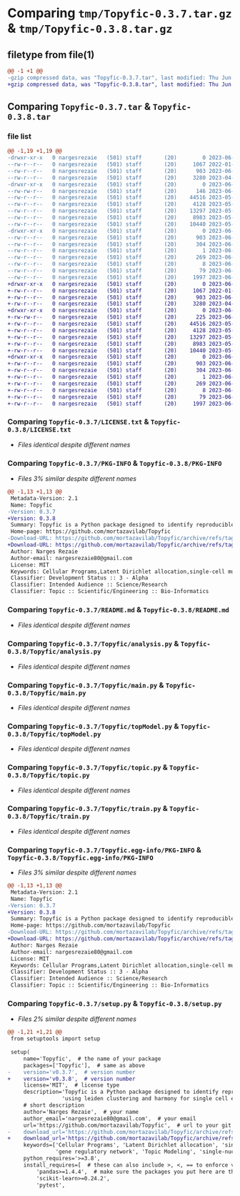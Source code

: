 # Comparing `tmp/Topyfic-0.3.7.tar.gz` & `tmp/Topyfic-0.3.8.tar.gz`

## filetype from file(1)

```diff
@@ -1 +1 @@
-gzip compressed data, was "Topyfic-0.3.7.tar", last modified: Thu Jun  1 17:52:02 2023, max compression
+gzip compressed data, was "Topyfic-0.3.8.tar", last modified: Thu Jun  1 18:05:14 2023, max compression
```

## Comparing `Topyfic-0.3.7.tar` & `Topyfic-0.3.8.tar`

### file list

```diff
@@ -1,19 +1,19 @@
-drwxr-xr-x   0 nargesrezaie   (501) staff       (20)        0 2023-06-01 17:52:02.413634 Topyfic-0.3.7/
--rw-r--r--   0 nargesrezaie   (501) staff       (20)     1067 2022-01-27 20:57:46.000000 Topyfic-0.3.7/LICENSE.txt
--rw-r--r--   0 nargesrezaie   (501) staff       (20)      903 2023-06-01 17:52:02.413730 Topyfic-0.3.7/PKG-INFO
--rw-r--r--   0 nargesrezaie   (501) staff       (20)     3280 2023-04-27 22:47:11.000000 Topyfic-0.3.7/README.md
-drwxr-xr-x   0 nargesrezaie   (501) staff       (20)        0 2023-06-01 17:52:02.412062 Topyfic-0.3.7/Topyfic/
--rw-rw-r--   0 nargesrezaie   (501) staff       (20)      146 2023-06-01 17:51:05.000000 Topyfic-0.3.7/Topyfic/__init__.py
--rw-r--r--   0 nargesrezaie   (501) staff       (20)    44516 2023-05-31 23:01:59.000000 Topyfic-0.3.7/Topyfic/analysis.py
--rw-r--r--   0 nargesrezaie   (501) staff       (20)     4128 2023-05-31 23:11:38.000000 Topyfic-0.3.7/Topyfic/main.py
--rw-r--r--   0 nargesrezaie   (501) staff       (20)    13297 2023-05-31 23:11:38.000000 Topyfic-0.3.7/Topyfic/topModel.py
--rw-r--r--   0 nargesrezaie   (501) staff       (20)     8983 2023-05-31 23:11:38.000000 Topyfic-0.3.7/Topyfic/topic.py
--rw-r--r--   0 nargesrezaie   (501) staff       (20)    10440 2023-05-31 22:59:19.000000 Topyfic-0.3.7/Topyfic/train.py
-drwxr-xr-x   0 nargesrezaie   (501) staff       (20)        0 2023-06-01 17:52:02.413476 Topyfic-0.3.7/Topyfic.egg-info/
--rw-r--r--   0 nargesrezaie   (501) staff       (20)      903 2023-06-01 17:52:02.000000 Topyfic-0.3.7/Topyfic.egg-info/PKG-INFO
--rw-r--r--   0 nargesrezaie   (501) staff       (20)      304 2023-06-01 17:52:02.000000 Topyfic-0.3.7/Topyfic.egg-info/SOURCES.txt
--rw-r--r--   0 nargesrezaie   (501) staff       (20)        1 2023-06-01 17:52:02.000000 Topyfic-0.3.7/Topyfic.egg-info/dependency_links.txt
--rw-r--r--   0 nargesrezaie   (501) staff       (20)      269 2023-06-01 17:52:02.000000 Topyfic-0.3.7/Topyfic.egg-info/requires.txt
--rw-r--r--   0 nargesrezaie   (501) staff       (20)        8 2023-06-01 17:52:02.000000 Topyfic-0.3.7/Topyfic.egg-info/top_level.txt
--rw-r--r--   0 nargesrezaie   (501) staff       (20)       79 2023-06-01 17:52:02.414060 Topyfic-0.3.7/setup.cfg
--rw-r--r--   0 nargesrezaie   (501) staff       (20)     1997 2023-06-01 17:51:26.000000 Topyfic-0.3.7/setup.py
+drwxr-xr-x   0 nargesrezaie   (501) staff       (20)        0 2023-06-01 18:05:14.607867 Topyfic-0.3.8/
+-rw-r--r--   0 nargesrezaie   (501) staff       (20)     1067 2022-01-27 20:57:46.000000 Topyfic-0.3.8/LICENSE.txt
+-rw-r--r--   0 nargesrezaie   (501) staff       (20)      903 2023-06-01 18:05:14.607944 Topyfic-0.3.8/PKG-INFO
+-rw-r--r--   0 nargesrezaie   (501) staff       (20)     3280 2023-04-27 22:47:11.000000 Topyfic-0.3.8/README.md
+drwxr-xr-x   0 nargesrezaie   (501) staff       (20)        0 2023-06-01 18:05:14.606730 Topyfic-0.3.8/Topyfic/
+-rw-rw-r--   0 nargesrezaie   (501) staff       (20)      225 2023-06-01 18:00:48.000000 Topyfic-0.3.8/Topyfic/__init__.py
+-rw-r--r--   0 nargesrezaie   (501) staff       (20)    44516 2023-05-31 23:01:59.000000 Topyfic-0.3.8/Topyfic/analysis.py
+-rw-r--r--   0 nargesrezaie   (501) staff       (20)     4128 2023-05-31 23:11:38.000000 Topyfic-0.3.8/Topyfic/main.py
+-rw-r--r--   0 nargesrezaie   (501) staff       (20)    13297 2023-05-31 23:11:38.000000 Topyfic-0.3.8/Topyfic/topModel.py
+-rw-r--r--   0 nargesrezaie   (501) staff       (20)     8983 2023-05-31 23:11:38.000000 Topyfic-0.3.8/Topyfic/topic.py
+-rw-r--r--   0 nargesrezaie   (501) staff       (20)    10440 2023-05-31 22:59:19.000000 Topyfic-0.3.8/Topyfic/train.py
+drwxr-xr-x   0 nargesrezaie   (501) staff       (20)        0 2023-06-01 18:05:14.607712 Topyfic-0.3.8/Topyfic.egg-info/
+-rw-r--r--   0 nargesrezaie   (501) staff       (20)      903 2023-06-01 18:05:14.000000 Topyfic-0.3.8/Topyfic.egg-info/PKG-INFO
+-rw-r--r--   0 nargesrezaie   (501) staff       (20)      304 2023-06-01 18:05:14.000000 Topyfic-0.3.8/Topyfic.egg-info/SOURCES.txt
+-rw-r--r--   0 nargesrezaie   (501) staff       (20)        1 2023-06-01 18:05:14.000000 Topyfic-0.3.8/Topyfic.egg-info/dependency_links.txt
+-rw-r--r--   0 nargesrezaie   (501) staff       (20)      269 2023-06-01 18:05:14.000000 Topyfic-0.3.8/Topyfic.egg-info/requires.txt
+-rw-r--r--   0 nargesrezaie   (501) staff       (20)        8 2023-06-01 18:05:14.000000 Topyfic-0.3.8/Topyfic.egg-info/top_level.txt
+-rw-r--r--   0 nargesrezaie   (501) staff       (20)       79 2023-06-01 18:05:14.608211 Topyfic-0.3.8/setup.cfg
+-rw-r--r--   0 nargesrezaie   (501) staff       (20)     1997 2023-06-01 18:04:29.000000 Topyfic-0.3.8/setup.py
```

### Comparing `Topyfic-0.3.7/LICENSE.txt` & `Topyfic-0.3.8/LICENSE.txt`

 * *Files identical despite different names*

### Comparing `Topyfic-0.3.7/PKG-INFO` & `Topyfic-0.3.8/PKG-INFO`

 * *Files 3% similar despite different names*

```diff
@@ -1,13 +1,13 @@
 Metadata-Version: 2.1
 Name: Topyfic
-Version: 0.3.7
+Version: 0.3.8
 Summary: Topyfic is a Python package designed to identify reproducible latent dirichlet allocation (LDA) using leiden clustering and harmony for single cell epigenomics data
 Home-page: https://github.com/mortazavilab/Topyfic
-Download-URL: https://github.com/mortazavilab/Topyfic/archive/refs/tags/v0.3.7.tar.gz
+Download-URL: https://github.com/mortazavilab/Topyfic/archive/refs/tags/v0.3.8.tar.gz
 Author: Narges Rezaie
 Author-email: nargesrezaie80@gmail.com
 License: MIT
 Keywords: Cellular Programs,Latent Dirichlet allocation,single-cell multiome,single-cell RNA-seq,gene regulatory network,Topic Modeling,single-nucleus RNA-seq
 Classifier: Development Status :: 3 - Alpha
 Classifier: Intended Audience :: Science/Research 
 Classifier: Topic :: Scientific/Engineering :: Bio-Informatics
```

### Comparing `Topyfic-0.3.7/README.md` & `Topyfic-0.3.8/README.md`

 * *Files identical despite different names*

### Comparing `Topyfic-0.3.7/Topyfic/analysis.py` & `Topyfic-0.3.8/Topyfic/analysis.py`

 * *Files identical despite different names*

### Comparing `Topyfic-0.3.7/Topyfic/main.py` & `Topyfic-0.3.8/Topyfic/main.py`

 * *Files identical despite different names*

### Comparing `Topyfic-0.3.7/Topyfic/topModel.py` & `Topyfic-0.3.8/Topyfic/topModel.py`

 * *Files identical despite different names*

### Comparing `Topyfic-0.3.7/Topyfic/topic.py` & `Topyfic-0.3.8/Topyfic/topic.py`

 * *Files identical despite different names*

### Comparing `Topyfic-0.3.7/Topyfic/train.py` & `Topyfic-0.3.8/Topyfic/train.py`

 * *Files identical despite different names*

### Comparing `Topyfic-0.3.7/Topyfic.egg-info/PKG-INFO` & `Topyfic-0.3.8/Topyfic.egg-info/PKG-INFO`

 * *Files 3% similar despite different names*

```diff
@@ -1,13 +1,13 @@
 Metadata-Version: 2.1
 Name: Topyfic
-Version: 0.3.7
+Version: 0.3.8
 Summary: Topyfic is a Python package designed to identify reproducible latent dirichlet allocation (LDA) using leiden clustering and harmony for single cell epigenomics data
 Home-page: https://github.com/mortazavilab/Topyfic
-Download-URL: https://github.com/mortazavilab/Topyfic/archive/refs/tags/v0.3.7.tar.gz
+Download-URL: https://github.com/mortazavilab/Topyfic/archive/refs/tags/v0.3.8.tar.gz
 Author: Narges Rezaie
 Author-email: nargesrezaie80@gmail.com
 License: MIT
 Keywords: Cellular Programs,Latent Dirichlet allocation,single-cell multiome,single-cell RNA-seq,gene regulatory network,Topic Modeling,single-nucleus RNA-seq
 Classifier: Development Status :: 3 - Alpha
 Classifier: Intended Audience :: Science/Research 
 Classifier: Topic :: Scientific/Engineering :: Bio-Informatics
```

### Comparing `Topyfic-0.3.7/setup.py` & `Topyfic-0.3.8/setup.py`

 * *Files 2% similar despite different names*

```diff
@@ -1,21 +1,21 @@
 from setuptools import setup
 
 setup(
     name='Topyfic',  # the name of your package
     packages=['Topyfic'],  # same as above
-    version='v0.3.7',  # version number
+    version='v0.3.8',  # version number
     license='MIT',  # license type
     description='Topyfic is a Python package designed to identify reproducible latent dirichlet allocation (LDA) '
                 'using leiden clustering and harmony for single cell epigenomics data',
     # short description
     author='Narges Rezaie',  # your name
     author_email='nargesrezaie80@gmail.com',  # your email
     url='https://github.com/mortazavilab/Topyfic',  # url to your git repo
-    download_url='https://github.com/mortazavilab/Topyfic/archive/refs/tags/v0.3.7.tar.gz',  # link to the tar.gz file associated with this release
+    download_url='https://github.com/mortazavilab/Topyfic/archive/refs/tags/v0.3.8.tar.gz',  # link to the tar.gz file associated with this release
     keywords=['Cellular Programs', 'Latent Dirichlet allocation', 'single-cell multiome', 'single-cell RNA-seq',
               'gene regulatory network', 'Topic Modeling', 'single-nucleus RNA-seq'],  #
     python_requires='>=3.8',
     install_requires=[  # these can also include >, <, == to enforce version compatibility
         'pandas>=1.4.4',  # make sure the packages you put here are those NOT included in the base python distribution
         'scikit-learn>=0.24.2',
         'pytest',
```

